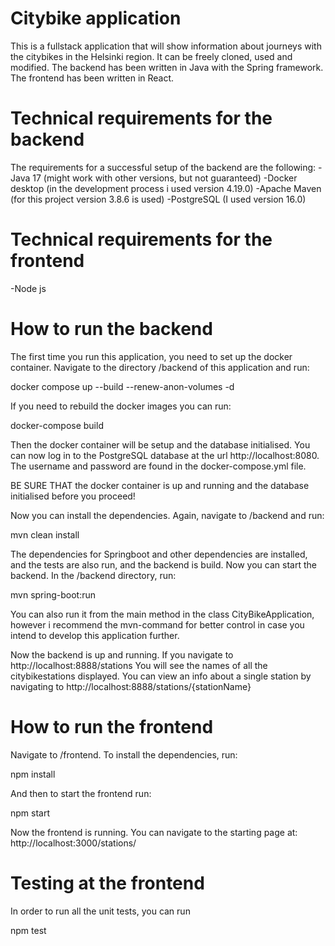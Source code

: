 # Citybike application

This is a fullstack application that will show information about journeys with the
citybikes in the Helsinki region. It can be freely cloned, used and modified. The backend
has been written in Java with the Spring framework. The frontend has been written in React.

# Technical requirements for the backend
The requirements for a successful setup of the backend are the following:
-Java 17 (might work with other versions, but not guaranteed)
-Docker desktop (in the development process i used version 4.19.0)
-Apache Maven (for this project version 3.8.6 is used)
-PostgreSQL (I used version 16.0)

# Technical requirements for the frontend
-Node js

# How to run the backend
The first time you run this application, you need to set up the docker container.
Navigate to the directory /backend of this application and run:

docker compose up --build --renew-anon-volumes -d

If you need to rebuild the docker images you can run:

docker-compose build

Then the docker container will be setup and the database initialised. You can now log in 
to the PostgreSQL database at the url http://localhost:8080. The username and password are
found in the docker-compose.yml file. 

BE SURE THAT the docker container is up and running and the database initialised before you proceed!

Now you can install the dependencies. Again, navigate to /backend and run:

mvn clean install

The dependencies for Springboot and other dependencies are installed, 
and the tests are also run, and the backend is build. Now you can start the
backend. In the /backend directory, run:

mvn spring-boot:run

You can also run it from the main method in the class CityBikeApplication, however i recommend
the mvn-command for better control in case you intend to develop this application further.

Now the backend is up and running. If you navigate to http://localhost:8888/stations You
will see the names of all the citybikestations displayed. You can view an info about
a single station by navigating to http://localhost:8888/stations/{stationName}

# How to run the frontend

Navigate to /frontend. To install the dependencies, run:

npm install

And then to start the frontend run:

npm start

Now the frontend is running. You can navigate to the starting page at: http://localhost:3000/stations/

# Testing at the frontend

In order to run all the unit tests, you can run 

npm test


